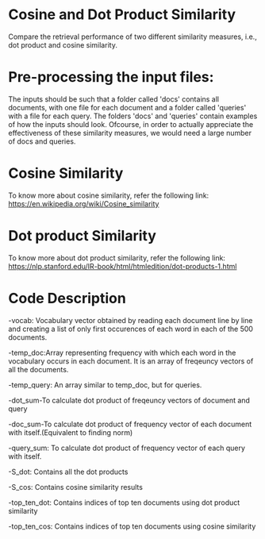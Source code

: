 # Cosine and Dot Product Similarity
 Compare the retrieval performance of two different similarity measures, i.e., dot product and cosine similarity.
# Pre-processing the input files:
The inputs should be such that a folder called 'docs' contains all documents, with one file for each document and a folder called 'queries' with a file for each query.
The folders 'docs' and 'queries' contain examples of how the inputs should look. Ofcourse, in order to actually appreciate the effectiveness of these similarity measures, we would need a large number of docs and queries.

# Cosine Similarity
To know more about cosine similarity, refer the following link:
https://en.wikipedia.org/wiki/Cosine_similarity

# Dot product Similarity
To know more about dot product similarity, refer the following link:
https://nlp.stanford.edu/IR-book/html/htmledition/dot-products-1.html

# Code Description
-vocab: Vocabulary vector obtained by reading each document line by line and creating a list of only first occurences of each word in each of the 500 documents. 

-temp_doc:Array representing frequency with which each word in the vocabulary occurs in each document. It is an array of freqeuncy vectors of all the documents.

-temp_query: An array similar to temp_doc, but for queries.

-dot_sum-To calculate dot product of freqeuncy vectors of document and query

-doc_sum-To calculate dot product of frequency vector of each document with itself.(Equivalent to finding norm)

-query_sum: To calculate dot product of frequency vector of each query with itself.

-S_dot: Contains all the dot products

-S_cos: Contains cosine similarity results

-top_ten_dot: Contains indices of top ten documents using dot product similarity

-top_ten_cos: Contains indices of top ten documents using cosine similarity


